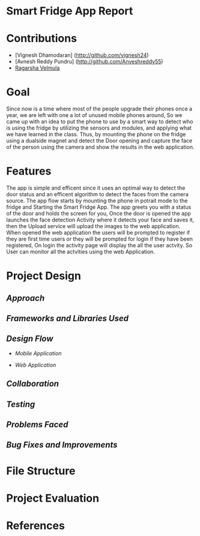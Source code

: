 # Smart Fridge App Report 

# Contributions
+ [Vignesh Dhamodaran] (http://github.com/vignesh24)<br />
+ [Avnesh Reddy Pundru] (http://github.com/Anveshreddy55) <br />
+ [Ragarsha Velmula](http://github.com/vragarsha) <br />

# Goal
 Since now is a time where most of the people upgrade their phones once a year, we are left with one a lot of unused mobile phones around, So we came up with an idea to put the phone to use by a smart way to detect who is using the fridge by utilizing the sensors and modules, and applying what we have learned in the class. Thus, by mounting the phone on the fridge using a dualside magnet and detect the Door opening and capture the face of the person using the camera and show the results in the web application.   <br/>

#  Features
The app is simple and efficent since it uses an optimal way to detect the door status and an efficent algorithm to detect the faces from the camera source. The app flow starts by mounting the phone in potrait mode to the fridge and Starting the Smart Fridge App. The app greets you with a status of the door and holds the screen for you, Once the door is opened the app launches the face detection Activity where it detects your face and saves it, then the Upload service will upload the images to the web application. When opened the web application the users will be prompted to register if they are first time users or they will be prompted for login if they have been registered, On login the activity page will display the all the user actvity. So User can monitor all the actvities using the web Application.

# Project Design

*Approach*<br />
------
*Frameworks and Libraries Used*<br />
------
*Design Flow*<br/>
------
  + *Mobile Application*<br />

  + *Web Application*<br />


*Collaboration*<br />
------
*Testing*<br />
------
*Problems Faced*<br />
------
*Bug Fixes and Improvements*<br />
------

# File Structure 


# Project Evaluation


# References


